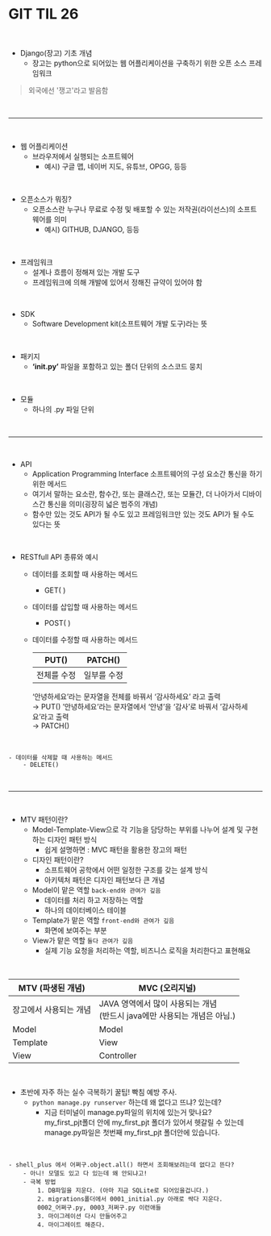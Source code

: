 # GIT TIL 26

<br>

- Django(장고) 기초 개념
    - 장고는 python으로 되어있는 웹 어플리케이션을 구축하기 위한 오픈 소스 프레임워크
>외국에선 '쟁고'라고 발음함

<br>

---

<br>

- 웹 어플리케이션
    - 브라우저에서 실행되는 소프트웨어
        - 예시) 구글 맵, 네이버 지도, 유튜브, OPGG, 등등
<br>

- 오픈소스가 뭐징?
    - 오픈소스란 누구나 무료로 수정 및 배포할 수 있는 
    저작권(라이선스)의 소프트웨어를 의미
        - 예시)  GITHUB, DJANGO, 등등
<br>

- 프레임워크
    - 설계나 흐름이 정해져 있는 개발 도구
    - 프레임워크에 의해 개발에 있어서 정해진 규약이 있어야 함
<br>

- SDK
    - Software Development kit(소프트웨어 개발 도구)라는 뜻
<br>

- 패키지
    - **‘__init__.py’** 파일을 포함하고 있는 폴더 단위의 소스코드 뭉치 
<br>

- 모듈
    - 하나의 .py 파일 단위
<br>

---

<br>

- API
    - Application Programming Interface 
    소프트웨어의 구성 요소간 통신을 하기 위한 메서드
    - 여기서 말하는 요소란, 함수간, 또는 클래스간, 또는 모듈간, 
    더 나아가서 디바이스간 통신을 의미(굉장히 넓은 범주의 개념)
    - 함수만 있는 것도 API가 될 수도 있고 프레임워크만 있는 것도 API가 될 수도 있다는 뜻
<br>

- RESTfull API 종류와 예시
    - 데이터를 조회할 때 사용하는 메서드
        - GET( )
    - 데이터를 삽입할 때 사용하는 메서드
        - POST( )
    - 데이터를 수정할 때 사용하는 메서드

        | PUT() | PATCH() |
        | --- | --- |
        | 전체를 수정 | 일부를 수정 |
        
        ‘안녕하세요’라는 문자열을 전체를 바꿔서 
        ‘감사하세요’ 라고 출력 <br>
        → PUT()
        ’안녕하세요’라는 문자열에서 ‘안녕’을 ‘감사’로 바꿔서
        ’감사하세요’라고 출력 <br>
        → PATCH()
<br>

    - 데이터를 삭제할 때 사용하는 메서드
        - DELETE()
<br>

---

<br>

- MTV 패턴이란?
  - Model-Template-View으로 각 기능을 담당하는 부위를 나누어 
    설계 및 구현 하는 디자인 패턴 방식
    - 쉽게 설명하면 : MVC 패턴을 활용한 장고의 패턴
  - 디자인 패턴이란?
    - 소프트웨어 공학에서 어떤 일정한 구조를 갖는 설계 방식
    - 아키텍처 패턴은 디자인 패턴보다 큰 개념
  - Model이 맡은 역할 `back-end와 관여가 깊음`
    - 데이터를 처리 하고 저장하는 역할
    - 하나의 데이터베이스 테이블
  - Template가 맡은 역할 `front-end와 관여가 깊음`
    - 화면에 보여주는 부분
  - View가 맡은 역할 `둘다 관여가 깊음`
    - 실제 기능 요청을 처리하는 역할, 
    비즈니스 로직을 처리한다고 표현해요
<br>

| MTV (파생된 개념) | MVC (오리지널) |
| --- | --- |
| 장고에서 사용되는 개념 | JAVA 영역에서 많이 사용되는 개념 <br> (반드시 java에만 사용되는 개념은 아님.) |
| Model | Model |
| Template | View |
| View | Controller |
<br>

- 초반에 자주 하는 실수 극복하기 꿀팁! 빡침 예방 주사.
    - `python manage.py runserver` 하는데 왜 없다고 뜨냐? 있는데?
        - 지금 터미널이 manage.py파일의 위치에 있는거 맞나요? <br>
        my_first_pjt폴더 안에 my_first_pjt 폴더가 있어서 헷갈릴 수 있는데 <br>
        manage.py파일은 첫번째 my_first_pjt 폴더안에 있습니다.
<br>

    - shell_plus 에서 어쩌구.object.all() 하면서 조회해보려는데 없다고 뜬다?
        - 아니! 모델도 있고 다 있는데 왜 안되냐고!
        - 극복 방법
            1. DB파일을 지운다. (아마 지금 SQLite로 되어있을겁니다.)
            2. migrations폴더에서 0001_initial.py 아래로 싹다 지운다.
            0002_어쩌구.py, 0003_저쩌구.py 이런애들
            3. 마이그레이션 다시 만들어주고
            4. 마이그레이트 해준다.

